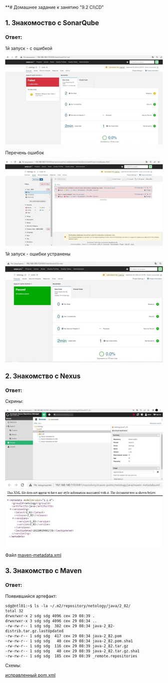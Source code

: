 **# Домашнее задание к занятию "9.2 CI\CD"

## 1. Знакомоство с SonarQube

### Ответ:

1й запуск - с ошибкой

<img src="./cicd/sonar1.jpg" alt="">


Перечень ошибок

<img src="./cicd/sonar2.jpg" alt="">

1й запуск - ошибки устранены

<img src="./cicd/sonar3.jpg" alt="">


## 2. Знакомство с Nexus

### Ответ:

Скрины:

<img src="./cicd/nexus1.jpg" alt="">


<img src="./cicd/nexus2.jpg" alt="">


Файл [maven-metadata.xml](https://github.com/sdg75/devops-netology/blob/main/cicd/maven-metadata.xml)


## 3. Знакомство с Maven

### Ответ:

Появившийся артефакт:

```
sdg@ntl01:~$ ls -la ~/.m2/repository/netology/java/2_82/
total 32
drwxrwxr-x 2 sdg sdg 4096 сен 29 08:39 .
drwxrwxr-x 3 sdg sdg 4096 сен 29 08:34 ..
-rw-rw-r-- 1 sdg sdg  382 сен 29 08:34 java-2_82-distrib.tar.gz.lastUpdated
-rw-rw-r-- 1 sdg sdg  417 сен 29 08:34 java-2_82.pom
-rw-rw-r-- 1 sdg sdg   40 сен 29 08:34 java-2_82.pom.sha1
-rw-rw-r-- 1 sdg sdg  116 сен 29 08:39 java-2_82.tar.gz
-rw-rw-r-- 1 sdg sdg   40 сен 29 08:39 java-2_82.tar.gz.sha1
-rw-rw-r-- 1 sdg sdg  185 сен 29 08:39 _remote.repositories
```

Схемы:

[исправленный pom.xml](https://github.com/sdg75/devops-netology/blob/main/cicd/pom.xml)
